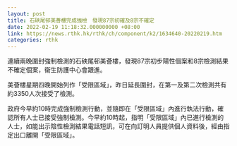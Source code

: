 ```yaml
---
layout: post
title: 石硤尾邨美薈樓完成強檢　發現87宗初確及8宗不確定
date: 2022-02-19 11:18:32.000000000 +08:00
link: https://news.rthk.hk/rthk/ch/component/k2/1634640-20220219.htm
categories: rthk
---
```


連續兩晚圍封強制檢測的石硤尾邨美薈樓，發現87宗初步陽性個案和8宗檢測結果不確定個案，衞生防護中心會跟進。

美薈樓星期四晚開始列作「受限區域」，昨日延長圍封，在第一及第二次檢測共有約3350人次接受了檢測。

政府今早約10時完成強制檢測行動，並隨即在「受限區域」內進行執法行動，確認所有人士已接受強制檢測。今早約10時起，指明「受限區域」內已進行檢測的人士，如能出示陰性檢測結果電話短訊，可在向訂明人員提供個人資料後，經由指定出口離開「受限區域」。
